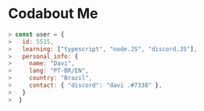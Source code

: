 <!--
**DaviMeloAredes/DaviMeloAredes** is a ✨ _special_ ✨ repository because its `README.md` (this file) appears on your GitHub profile.

Here are some ideas to get you started:

-->

<h1>Codabout Me</h1>

```javascript 
> const user = {
>   id: 5515,
>   learning: ["typescript", "node.JS", "discord.JS"],
>   personal_info: {
>     name: "Davi",
>     lang: "PT-BR/EN",
>     country: "Brazil",
>     contact: { "discord": "davi .#7338" },
>   }
>  }
```
